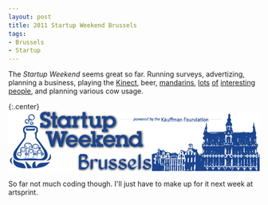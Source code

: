 ```yaml
---
layout: post
title: 2011 Startup Weekend Brussels
tags:
- Brussels
- Startup
---
```


The *Startup Weekend* seems great so far. Running surveys, advertizing,
planning a business, playing the [Kinect][1], beer, [mandarins][2], [lots][3]
[of][4] [interesting][5] [people][6], and planning various cow usage.

[1]: https://en.wikipedia.org/wiki/Kinect
[2]: http://en.wikipedia.org/wiki/Mandarin_orange
[3]: https://twitter.com/JohnGBeckett
[4]: https://twitter.com/bilyachenko
[5]: https://twitter.com/leoexter
[6]: https://twitter.com/ramonsuarez


{:.center}
![Startup Weekend logo](/images/2011/swbru-logo.jpg)

So far not much coding though. I'll just have to make up for it next week at
artsprint.
